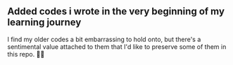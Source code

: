 ## Added codes i wrote in the very beginning of my learning journey
I find my older codes a bit embarrassing to hold onto, but there's a sentimental value attached to them that I'd like to preserve some of them in this repo. ✌🏻

